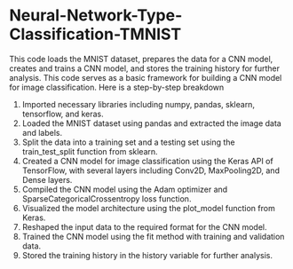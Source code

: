 # Neural-Network-Type-Classification-TMNIST
 This code loads the MNIST dataset, prepares the data for a CNN model, creates and trains a CNN model, and stores the training history for further analysis. This code serves as a basic framework for building a CNN model for image classification.
Here is a step-by-step breakdown
1.	Imported necessary libraries including numpy, pandas, sklearn, tensorflow, and keras.
2.	Loaded the MNIST dataset using pandas and extracted the image data and labels.
3.	Split the data into a training set and a testing set using the train_test_split function from sklearn.
4.	Created a CNN model for image classification using the Keras API of TensorFlow, with several layers including Conv2D, MaxPooling2D, and Dense layers.
5.	Compiled the CNN model using the Adam optimizer and SparseCategoricalCrossentropy loss function.
6.	Visualized the model architecture using the plot_model function from Keras.
7.	Reshaped the input data to the required format for the CNN model.
8.	Trained the CNN model using the fit method with training and validation data.
9.	Stored the training history in the history variable for further analysis.




